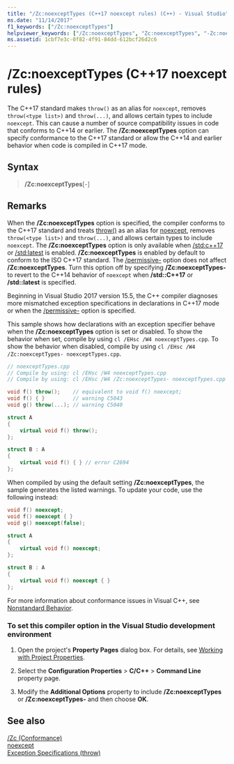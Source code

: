 ```yaml
---
title: "/Zc:noexceptTypes (C++17 noexcept rules) (C++) - Visual Studio"
ms.date: "11/14/2017"
f1_keywords: ["/Zc:noexceptTypes"]
helpviewer_keywords: ["/Zc:noexceptTypes", "Zc:noexceptTypes", "-Zc:noexceptTypes"]
ms.assetid: 1cbf7e3c-0f82-4f91-84dd-612bcf26d2c6
---
```

# /Zc:noexceptTypes (C++17 noexcept rules)

The C++17 standard makes `throw()` as an alias for `noexcept`, removes `throw(<type list>)` and `throw(...)`, and allows certain types to include `noexcept`. This can cause a number of source compatibility issues in code that conforms to C++14 or earlier. The **/Zc:noexceptTypes** option can specify conformance to the C++17 standard or allow the C++14 and earlier behavior when code is compiled in C++17 mode.

## Syntax

> **/Zc:noexceptTypes**[-]

## Remarks

When the **/Zc:noexceptTypes** option is specified, the compiler conforms to the C++17 standard and treats [throw()](../../cpp/exception-specifications-throw-cpp.md) as an alias for [noexcept](../../cpp/noexcept-cpp.md), removes `throw(<type list>)` and `throw(...)`, and allows certain types to include `noexcept`. The **/Zc:noexceptTypes** option is only available when [/std:c++17](std-specify-language-standard-version.md) or [/std:latest](std-specify-language-standard-version.md) is enabled. **/Zc:noexceptTypes** is enabled by default to conform to the ISO C++17 standard. The [/permissive-](permissive-standards-conformance.md) option does not affect **/Zc:noexceptTypes**. Turn this option off by specifying **/Zc:noexceptTypes-** to revert to the C++14 behavior of `noexcept` when **/std::C++17** or **/std::latest** is specified.

Beginning in Visual Studio 2017 version 15.5, the C++ compiler diagnoses more mismatched exception specifications in declarations in C++17 mode or when the [/permissive-](permissive-standards-conformance.md) option is specified.

This sample shows how declarations with an exception specifier behave when the **/Zc:noexceptTypes** option is set or disabled. To show the behavior when set, compile by using `cl /EHsc /W4 noexceptTypes.cpp`. To show the behavior when disabled, compile by using `cl /EHsc /W4 /Zc:noexceptTypes- noexceptTypes.cpp`.

```cpp
// noexceptTypes.cpp
// Compile by using: cl /EHsc /W4 noexceptTypes.cpp
// Compile by using: cl /EHsc /W4 /Zc:noexceptTypes- noexceptTypes.cpp

void f() throw();    // equivalent to void f() noexcept;
void f() { }         // warning C5043
void g() throw(...); // warning C5040

struct A
{
    virtual void f() throw();
};

struct B : A
{
    virtual void f() { } // error C2694
};
```

When compiled by using the default setting **/Zc:noexceptTypes**, the sample generates the listed warnings. To update your code, use the following instead:

```cpp
void f() noexcept;
void f() noexcept { }
void g() noexcept(false);

struct A
{
    virtual void f() noexcept;
};

struct B : A
{
    virtual void f() noexcept { }
};
```

For more information about conformance issues in Visual C++, see [Nonstandard Behavior](../../cpp/nonstandard-behavior.md).

### To set this compiler option in the Visual Studio development environment

1. Open the project's **Property Pages** dialog box. For details, see [Working with Project Properties](../working-with-project-properties.md).

1. Select the **Configuration Properties** > **C/C++** > **Command Line** property page.

1. Modify the **Additional Options** property to include **/Zc:noexceptTypes** or **/Zc:noexceptTypes-** and then choose **OK**.

## See also

[/Zc (Conformance)](zc-conformance.md)<br/>
[noexcept](../../cpp/noexcept-cpp.md)<br/>
[Exception Specifications (throw)](../../cpp/exception-specifications-throw-cpp.md)
